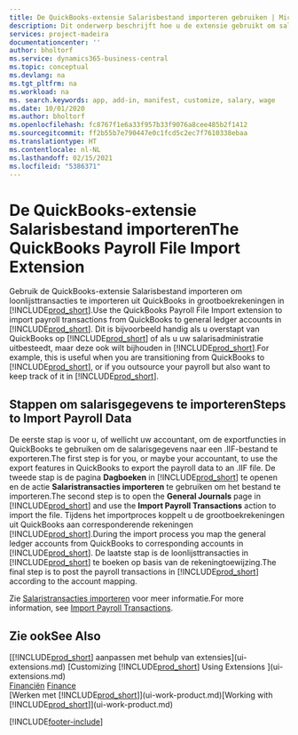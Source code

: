 ```yaml
---
title: De QuickBooks-extensie Salarisbestand importeren gebruiken | Microsoft Docs
description: Dit onderwerp beschrijft hoe u de extensie gebruikt om salaris- en loontransacties te importeren uit de salarisservice van QuickBooks.
services: project-madeira
documentationcenter: ''
author: bholtorf
ms.service: dynamics365-business-central
ms.topic: conceptual
ms.devlang: na
ms.tgt_pltfrm: na
ms.workload: na
ms. search.keywords: app, add-in, manifest, customize, salary, wage
ms.date: 10/01/2020
ms.author: bholtorf
ms.openlocfilehash: fc8767f1e6a33f957b33f9076a8cee485b2f1412
ms.sourcegitcommit: ff2b55b7e790447e0c1fcd5c2ec7f7610338ebaa
ms.translationtype: HT
ms.contentlocale: nl-NL
ms.lasthandoff: 02/15/2021
ms.locfileid: "5386371"
---
```

# <a name="the-quickbooks-payroll-file-import-extension"></a><span data-ttu-id="77959-103">De QuickBooks-extensie Salarisbestand importeren</span><span class="sxs-lookup"><span data-stu-id="77959-103">The QuickBooks Payroll File Import Extension</span></span>
<span data-ttu-id="77959-104">Gebruik de QuickBooks-extensie Salarisbestand importeren om loonlijsttransacties te importeren uit QuickBooks in grootboekrekeningen in [!INCLUDE[prod_short](includes/prod_short.md)].</span><span class="sxs-lookup"><span data-stu-id="77959-104">Use the QuickBooks Payroll File Import extension to import payroll transactions from QuickBooks to general ledger accounts in [!INCLUDE[prod_short](includes/prod_short.md)].</span></span> <span data-ttu-id="77959-105">Dit is bijvoorbeeld handig als u overstapt van QuickBooks op [!INCLUDE[prod_short](includes/prod_short.md)] of als u uw salarisadministratie uitbesteedt, maar deze ook wilt bijhouden in [!INCLUDE[prod_short](includes/prod_short.md)].</span><span class="sxs-lookup"><span data-stu-id="77959-105">For example, this is useful when you are transitioning from QuickBooks to [!INCLUDE[prod_short](includes/prod_short.md)], or if you outsource your payroll but also want to keep track of it in [!INCLUDE[prod_short](includes/prod_short.md)].</span></span>

## <a name="steps-to-import-payroll-data"></a><span data-ttu-id="77959-106">Stappen om salarisgegevens te importeren</span><span class="sxs-lookup"><span data-stu-id="77959-106">Steps to Import Payroll Data</span></span>
<span data-ttu-id="77959-107">De eerste stap is voor u, of wellicht uw accountant, om de exportfuncties in QuickBooks te gebruiken om de salarisgegevens naar een .IIF-bestand te exporteren.</span><span class="sxs-lookup"><span data-stu-id="77959-107">The first step is for you, or maybe your accountant, to use the export features in QuickBooks to export the payroll data to an .IIF file.</span></span> <span data-ttu-id="77959-108">De tweede stap is de pagina **Dagboeken** in [!INCLUDE[prod_short](includes/prod_short.md)] te openen en de actie **Salaristransacties importeren** te gebruiken om het bestand te importeren.</span><span class="sxs-lookup"><span data-stu-id="77959-108">The second step is to open the **General Journals** page in [!INCLUDE[prod_short](includes/prod_short.md)] and use the **Import Payroll Transactions** action to import the file.</span></span> <span data-ttu-id="77959-109">Tijdens het importproces koppelt u de grootboekrekeningen uit QuickBooks aan corresponderende rekeningen [!INCLUDE[prod_short](includes/prod_short.md)].</span><span class="sxs-lookup"><span data-stu-id="77959-109">During the import process you map the general ledger accounts from QuickBooks to corresponding accounts in [!INCLUDE[prod_short](includes/prod_short.md)].</span></span> <span data-ttu-id="77959-110">De laatste stap is de loonlijsttransacties in [!INCLUDE[prod_short](includes/prod_short.md)] te boeken op basis van de rekeningtoewijzing.</span><span class="sxs-lookup"><span data-stu-id="77959-110">The final step is to post the payroll transactions in [!INCLUDE[prod_short](includes/prod_short.md)] according to the account mapping.</span></span> 

<span data-ttu-id="77959-111">Zie [Salaristransacties importeren](finance-how-import-payroll-transactions.md) voor meer informatie.</span><span class="sxs-lookup"><span data-stu-id="77959-111">For more information, see [Import Payroll Transactions](finance-how-import-payroll-transactions.md).</span></span>

## <a name="see-also"></a><span data-ttu-id="77959-112">Zie ook</span><span class="sxs-lookup"><span data-stu-id="77959-112">See Also</span></span>
<span data-ttu-id="77959-113">[[!INCLUDE[prod_short](includes/prod_short.md)] aanpassen met behulp van extensies](ui-extensions.md)  </span><span class="sxs-lookup"><span data-stu-id="77959-113">[Customizing [!INCLUDE[prod_short](includes/prod_short.md)] Using Extensions ](ui-extensions.md)  </span></span>  
<span data-ttu-id="77959-114">[Financiën](finance.md)  </span><span class="sxs-lookup"><span data-stu-id="77959-114">[Finance](finance.md)  </span></span>  
<span data-ttu-id="77959-115">[Werken met [!INCLUDE[prod_short](includes/prod_short.md)]](ui-work-product.md)</span><span class="sxs-lookup"><span data-stu-id="77959-115">[Working with [!INCLUDE[prod_short](includes/prod_short.md)]](ui-work-product.md)</span></span>


[!INCLUDE[footer-include](includes/footer-banner.md)]